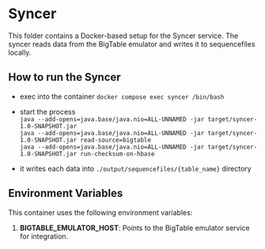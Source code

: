 # Syncer

This folder contains a Docker-based setup for the Syncer service. The syncer reads data from the BigTable emulator and writes it to sequencefiles locally.

## How to run the Syncer

* exec into the container
`docker compose exec syncer /bin/bash`

* start the process  
`java --add-opens=java.base/java.nio=ALL-UNNAMED -jar target/syncer-1.0-SNAPSHOT.jar`  
`java --add-opens=java.base/java.nio=ALL-UNNAMED -jar target/syncer-1.0-SNAPSHOT.jar read-source=bigtable`  
`java --add-opens=java.base/java.nio=ALL-UNNAMED -jar target/syncer-1.0-SNAPSHOT.jar run-checksum-on-hbase`

* it writes each data into `./output/sequencefiles/{table_name}` directory

## Environment Variables
This container uses the following environment variables:
1. **BIGTABLE_EMULATOR_HOST**: Points to the BigTable emulator service for integration.